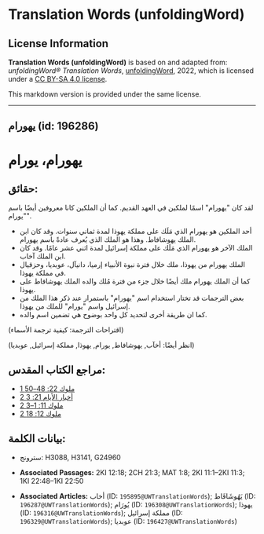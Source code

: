 # Translation Words (unfoldingWord)

## License Information

**Translation Words (unfoldingWord)** is based on and adapted from: _unfoldingWord® Translation Words_, [unfoldingWord](https://unfoldingword.org/utw), 2022, which is licensed under a [CC BY-SA 4.0 license](https://creativecommons.org/licenses/by-sa/4.0/legalcode.en).

This markdown version is provided under the same license.



--------------------------------

## يهورام (id: 196286)

يهورام، يورام
=============

حقائق:
------

لقد كان "يهورام" اسمًا لملكين في العهد القديم. كما أن الملكين كانا معروفين أيضًا باسم "يورام".

* أحد الملكين هو يهورام الذي مَلَك على مملكة يهوذا لمدة ثماني سنوات. وقد كان ابن الملك يهوشافاط. وهذا هو الملك الذي يُعرف عادةً باسم يهورام.
* الملك الآخر هو يهورام الذي مَلَك على مملكة إسرائيل لمدة اثني عشر عامًا. وقد كان ابن الملك آخاب.
* الملك يهورام من يهوذا، ملك خلال فترة نبوة الأنبياء إرميا، دانيآل، عوبديا، وحزقيال في مملكة يهوذا.
* كما أن الملك يهورام ملك أيضًا خلال جزء من فترة مُلك والده الملك يهوشافاط على يهوذا.
* بعض الترجمات قد تختار استخدام اسم "يهورام" باستمرار عند ذكر هذا الملك من إسرائيل واسم "يورام" للملك من يهوذا.
* كما ان طريقة أخرى لتحديد كل واحد بوضوح هي تضمين اسم والده.

(اقتراحات الترجمة: كيفية ترجمة الأسماء)

(انظر أيضًا: أخآب, يهوشافاط, يورام, يهوذا, مملكة إسرائيل, عوبديا)

مراجع الكتاب المقدس:
--------------------

* [1 ملوك 22: 48–50](https://ref.ly/1Kgs22:48-1Kgs22:50)
* [2 أخبار الأيام 21: 3](https://ref.ly/2Chr21:3)
* [2 ملوك 11: 1–3](https://ref.ly/2Kgs11:1-2Kgs11:3)
* [2 ملوك 12: 18](https://ref.ly/2Kgs12:18)

بيانات الكلمة:
--------------

* سترونج: H3088, H3141, G24960

* **Associated Passages:** 2KI 12:18; 2CH 21:3; MAT 1:8; 2KI 11:1–2KI 11:3; 1KI 22:48–1KI 22:50
* **Associated Articles:** أخاب (ID: `195895@UWTranslationWords`); يَهُوشَافَاط (ID: `196287@UWTranslationWords`); يُورَام (ID: `196308@UWTranslationWords`); يهوذا (ID: `196316@UWTranslationWords`); مملكة إسرائيل (ID: `196329@UWTranslationWords`); عوبديا (ID: `196427@UWTranslationWords`)

